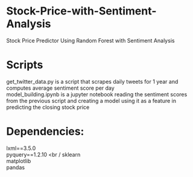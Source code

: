 # Stock-Price-with-Sentiment-Analysis
Stock Price Predictor Using Random Forest with Sentiment Analysis

# Scripts
get_twitter_data.py is a script that scrapes daily tweets for 1 year and computes average sentiment score per day <br />
model_building.ipynb is a jupyter notebook reading the sentiment scores from the previous script and creating a model using it as a feature in predicting the closing stock price

# Dependencies: 
lxml==3.5.0 <br />
pyquery==1.2.10 <br /
sklearn <br />
matplotlib <br />
pandas
